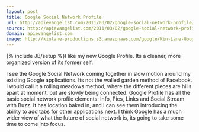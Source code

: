 ```yaml
---
layout: post
title: Google Social Network Profile
url: http://apievangelist.com/2011/03/02/google-social-network-profile/
source: http://apievangelist.com/2011/03/02/google-social-network-profile/
domain: apievangelist.com
image: http://kinlane-productions.s3.amazonaws.com/google/Kin-Lane-Google-Profile.png
---
```

{% include JB/setup %}I like my new Google Profile.  Its a cleaner, more organized version of its former self.

I see the Google Social Network coming together in slow motion around my existing Google applications.
Its not the walled garden method of Facebook.  I would call it a rolling meadows method, where the different pieces are hills apart at moment, but are slowly being connected.
Google Profile has all the basic social network profile elements:   Info, Pics, Links and Social Stream with Buzz.
It has location baked in, and I can see them introducing the ability to add tabs for other applications next.
I think Google has a much wider view of what the future of social network is, its going to take some time to come into focus.

